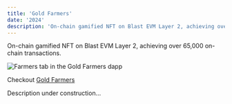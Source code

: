 ```yaml
---
title: 'Gold Farmers'
date: '2024'
description: 'On-chain gamified NFT on Blast EVM Layer 2, achieving over 65,000 on-chain transactions.'
---
```

On-chain gamified NFT on Blast EVM Layer 2, achieving over 65,000 on-chain transactions.

![Farmers tab in the Gold Farmers dapp](/projects/gold-farmers/farmers-page.png "Farmers tab in the Gold Farmers dapp")

Checkout [Gold Farmers](https://lualabs.xyz/farmers)

Description under construction...